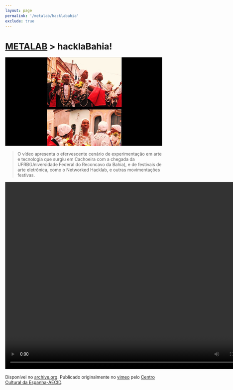 ```yaml
---
layout: page
permalink: '/metalab/hacklabahia'
exclude: true
---
```


# [METALAB](/projetos/metalab) > hacklaBahia!

![](/assets/images/hacklabahia.jpg)

> O vídeo apresenta o efervescente cenário de experimentação em arte e tecnologia que surgiu em Cachoeira com a chegada da UFRB(Universidade Federal do Reconcavo da Bahia), e de festivais de arte eletrônica, como o Networked Hacklab, e outras movimentações festivas.

<video width="800" height="600" controls>
  <source src="https://archive.org/download/METALAB-hackla-bahia/hacklaBahia%21%20%5B45309165%5D.mp4" type="video/mp4">
  Your browser does not support the video tag.
</video>

Disponível no [archive.org](https://archive.org/download/METALAB-hackla-bahia). Publicado originalmente no [vimeo](https://vimeo.com/45309165) pelo [Centro Cultural da Espanha-AECID](https://vimeo.com/ccesp).